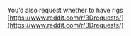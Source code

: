 
You’d also request whether to have rigs
[https://www.reddit.com/r/3Drequests/](https://www.reddit.com/r/3Drequests/)